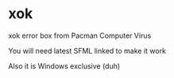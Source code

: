 # xok
 xok error box from Pacman Computer Virus

You will need latest SFML linked to make it work

Also it is Windows exclusive (duh)